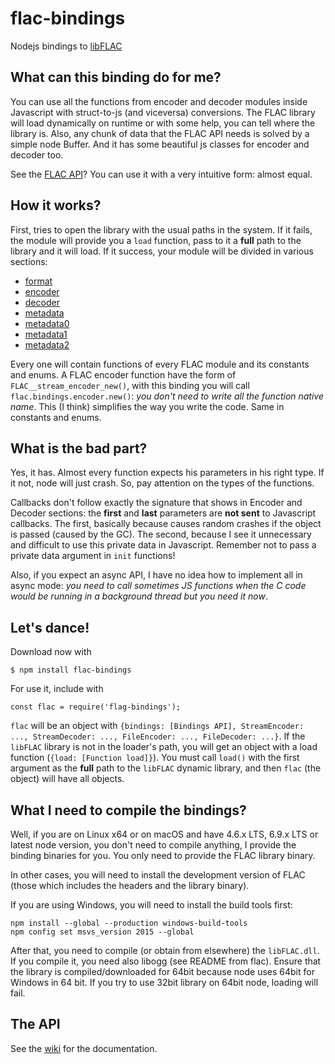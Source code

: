 # flac-bindings
Nodejs bindings to [libFLAC](https://xiph.org/flac/download.html)

## What can this binding do for me?
You can use all the functions from encoder and decoder modules inside Javascript with struct-to-js (and viceversa) conversions. The FLAC library will load dynamically on runtime or with some help, you can tell where the library is. Also, any chunk of data that the FLAC API needs is solved by a simple node Buffer. And it has some beautiful js classes for encoder and decoder too.

See the [FLAC API](https://xiph.org/flac/api/group__flac.html)? You can use it with a very intuitive form: almost equal.

## How it works?
First, tries to open the library with the usual paths in the system. If it fails, the module will provide you a `load` function, pass to it a **full** path to the library and it will load. If it success, your module will be divided in various sections:

 - [format](https://xiph.org/flac/api/group__flac__format.html)
 - [encoder](https://xiph.org/flac/api/group__flac__encoder.html)
 - [decoder](https://xiph.org/flac/api/group__flac__decoder.html)
 - [metadata](https://xiph.org/flac/api/group__flac__metadata__object.html)
 - [metadata0](https://xiph.org/flac/api/group__flac__metadata__level0.html)
 - [metadata1](https://xiph.org/flac/api/group__flac__metadata__level1.html)
 - [metadata2](https://xiph.org/flac/api/group__flac__metadata__level2.html)

Every one will contain functions of every FLAC module and its constants and enums. A FLAC encoder function have the form of `FLAC__stream_encoder_new()`, with this binding you will call `flac.bindings.encoder.new()`: _you don't need to write all the function native name_. This (I think) simplifies the way you write the code. Same in constants and enums.

## What is the bad part?
Yes, it has. Almost every function expects his parameters in his right type. If it not, node will just crash. So, pay attention on the types of the functions.

Callbacks don't follow exactly the signature that shows in Encoder and Decoder sections: the **first** and **last** parameters are **not sent** to Javascript callbacks. The first, basically because causes random crashes if the object is passed (caused by the GC). The second, because I see it unnecessary and difficult to use this private data in Javascript. Remember not to pass a private data argument in `init` functions!

Also, if you expect an async API, I have no idea how to implement all in async mode: _you need to call sometimes JS functions when the C code would be running in a background thread but you need it now_.

## Let's dance!
Download now with

```
$ npm install flac-bindings
```

For use it, include with

```
const flac = require('flag-bindings');
```

`flac` will be an object with `{bindings: [Bindings API], StreamEncoder: ..., StreamDecoder: ..., FileEncoder: ..., FileDecoder: ...}`. If the `libFLAC` library is not in the loader's path, you will get an object with a load function (`{load: [Function load]}`). You must call `load()` with the first argument as the **full** path to the `libFLAC` dynamic library, and then `flac` (the object) will have all objects.

## What I need to compile the bindings?
Well, if you are on Linux x64 or on macOS and have 4.6.x LTS, 6.9.x LTS or latest node version, you don't need to compile anything, I provide the binding binaries for you. You only need to provide the FLAC library binary.

In other cases, you will need to install the development version of FLAC (those which includes the headers and the library binary).

If you are using Windows, you will need to install the build tools first:

```
npm install --global --production windows-build-tools
npm config set msvs_version 2015 --global
```

After that, you need to compile (or obtain from elsewhere) the `libFLAC.dll`. If you compile it, you need also libogg (see README from flac). Ensure that the library is compiled/downloaded for 64bit because node uses 64bit for Windows in 64 bit. If you try to use 32bit library on 64bit node, loading will fail.

## The API
See the [wiki](https://github.com/melchor629/node-flac-bindings/wiki) for the documentation.
